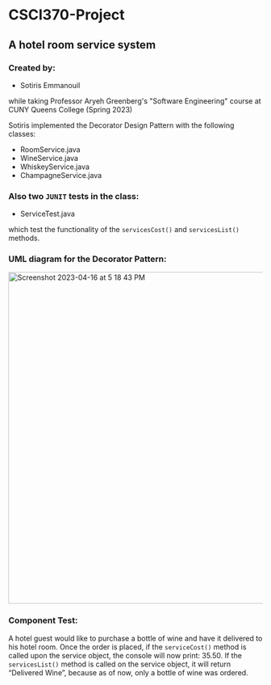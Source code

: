# CSCI370-Project
## A hotel room service system

### Created by:
<ul>
<li>Sotiris Emmanouil</li>
</ul>
while taking Professor Aryeh Greenberg's "Software Engineering" course at CUNY Queens College (Spring 2023) <br>


Sotiris implemented the Decorator Design Pattern with the following classes:

<ul>
<li> RoomService.java</li>
<li>WineService.java</li>
<li>WhiskeyService.java</li>
<li>ChampagneService.java</li>
</ul>

### Also two `JUNIT` tests in the class:
<ul>
<li>ServiceTest.java</li>
</ul>

which test the functionality of the ` servicesCost() ` and `servicesList()` methods.

### UML diagram for the Decorator Pattern:

<img width="656" alt="Screenshot 2023-04-16 at 5 18 43 PM" src="https://user-images.githubusercontent.com/108318635/232342744-ff19d977-f512-4434-99aa-e8da2b0efbf4.png">

### Component Test:
A hotel guest would like to purchase a bottle of wine and have it delivered to his hotel
room. Once the order is placed, if the `serviceCost()` method is called upon the service object, the
console will now print: 35.50. If the `servicesList()` method is called on the service object, it will
return “Delivered Wine”, because as of now, only a bottle of wine was ordered.

